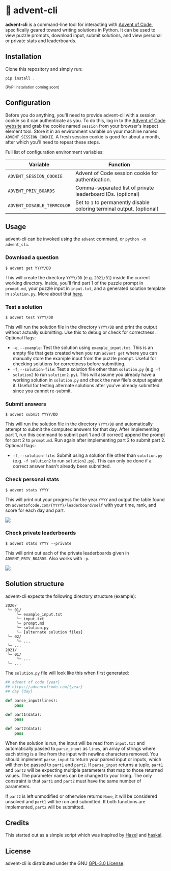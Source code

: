 # 🎄 advent-cli

**advent-cli** is a command-line tool for interacting with [Advent of Code](https://adventofcode.com/), specifically geared toward writing solutions in Python. It can be used to view puzzle prompts, download input, submit solutions, and view personal or private stats and leaderboards.

## Installation
Clone this repository and simply run:
```
pip install .
```
<small>(PyPI installation coming soon)</small>

## Configuration
Before you do anything, you'll need to provide advent-cli with a session cookie so it can authenticate as you. To do this, log in to the [Advent of Code website](https://adventofcode.com/) and grab the cookie named `session` from your browser's inspect element tool. Store it in an environment variable on your machine named `ADVENT_SESSION_COOKIE`. A fresh session cookie is good for about a month, after which you'll need to repeat these steps.

Full list of configuration environment variables:

| Variable                   | Function |
| -------------------------- | -------- |
| `ADVENT_SESSION_COOKIE`    | Advent of Code session cookie for authentication. |
| `ADVENT_PRIV_BOARDS`       | Comma-separated list of private leaderboard IDs. (optional) |
| `ADVENT_DISABLE_TERMCOLOR` | Set to `1` to permanently disable coloring terminal output. (optional) |

## Usage

advent-cli can be invoked using the `advent` command, or `python -m advent_cli`.

### Download a question
```
$ advent get YYYY/DD
```
This will create the directory `YYYY/DD` (e.g. `2021/01`) inside the current working directory. Inside, you'll find part 1 of the puzzle prompt in `prompt.md`, your puzzle input in `input.txt`, and a generated solution template in `solution.py`. More about that [here](#solution-structure).

### Test a solution
```
$ advent test YYYY/DD
```
This will run the solution file in the directory `YYYY/DD` and print the output without actually submitting. Use this to debug or check for correctness. Optional flags:
- `-e`, `--example`: Test the solution using `example_input.txt`. This is an empty file that gets created when you run `advent get` where you can manually store the example input from the puzzle prompt. Useful for checking solutions for correctness before submitting.
- `-f`, `--solution-file`: Test a solution file other than `solution.py` (e.g. `-f solution2` to run `solution2.py`). This will assume you already have a working solution in `solution.py` and check the new file's output against it. Useful for testing alternate solutions after you've already submitted since you cannot re-submit.

### Submit answers
```
$ advent submit YYYY/DD
```
This will run the solution file in the directory `YYYY/DD` and automatically attempt to submit the computed answers for that day. After implementing part 1, run this command to submit part 1 and (if correct) append the prompt for part 2 to `prompt.md`. Run again after implementing part 2 to submit part 2. Optional flags:
- `-f`, `--solution-file`: Submit using a solution file other than `solution.py` (e.g. `-f solution2` to run `solution2.py`). This can only be done if a correct answer hasn't already been submitted.

### Check personal stats
```
$ advent stats YYYY
```
This will print out your progress for the year `YYYY` and output the table found on `adventofcode.com/{YYYY}/leaderboard/self` with your time, rank, and score for each day and part.

![](https://user-images.githubusercontent.com/27470183/145123799-bcbce9f6-60d7-4a26-812a-f81167446604.png)

### Check private leaderboards
```
$ advent stats YYYY --private
```
This will print out each of the private leaderboards given in `ADVENT_PRIV_BOARDS`. Also works with `-p`.

![](https://user-images.githubusercontent.com/27470183/145124469-722cbdd5-9275-4cda-8bdb-c04ed8cfde43.png)

## Solution structure
advent-cli expects the following directory structure (example):
```
2020/
 └─ 01/
     └─ example_input.txt
     └─ input.txt
     └─ prompt.md
     └─ solution.py
     └─ [alternate solution files]
 └─ 02/
     └─ ...
 └─ ...
2021/
 └─ 01/
     └─ ...
 └─ ...
```

The `solution.py` file will look like this when first generated:
```Python
## advent of code {year}
## https://adventofcode.com/{year}
## day {day}

def parse_input(lines):
    pass

def part1(data):
    pass

def part2(data):
    pass
```
When the solution is run, the input will be read from `input.txt` and automatically passed to `parse_input` as `lines`, an array of strings where each string is a line from the input with newline characters removed. You should implement `parse_input` to return your parsed input or inputs, which will then be passed to `part1` and `part2`. If `parse_input` returns a tuple, `part1` and `part2` will be expecting multiple parameters that map to those returned values. The parameter names can be changed to your liking. The only constraint is that `part1` and `part2` must have the same number of parameters.

If `part2` is left unmodified or otherwise returns `None`, it will be considered unsolved and `part1` will be run and submitted. If both functions are implemented, `part2` will be submitted.

## Credits
This started out as a simple script which was inspired by [Hazel](https://git.bicompact.space/hazel/aoc-2021) and [haskal](https://git.lain.faith/haskal/aoc2020/src/branch/aoc2020/scripts).

## License
advent-cli is distributed under the GNU [GPL-3.0 License](https://github.com/fergusch/advent-cli/blob/main/LICENSE).